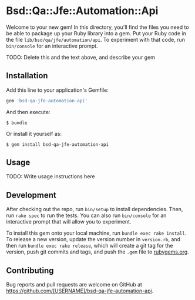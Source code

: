 # Bsd::Qa::Jfe::Automation::Api

Welcome to your new gem! In this directory, you'll find the files you need to be able to package up your Ruby library into a gem. Put your Ruby code in the file `lib/bsd/qa/jfe/automation/api`. To experiment with that code, run `bin/console` for an interactive prompt.

TODO: Delete this and the text above, and describe your gem

## Installation

Add this line to your application's Gemfile:

```ruby
gem 'bsd-qa-jfe-automation-api'
```

And then execute:

    $ bundle

Or install it yourself as:

    $ gem install bsd-qa-jfe-automation-api

## Usage

TODO: Write usage instructions here

## Development

After checking out the repo, run `bin/setup` to install dependencies. Then, run `rake spec` to run the tests. You can also run `bin/console` for an interactive prompt that will allow you to experiment.

To install this gem onto your local machine, run `bundle exec rake install`. To release a new version, update the version number in `version.rb`, and then run `bundle exec rake release`, which will create a git tag for the version, push git commits and tags, and push the `.gem` file to [rubygems.org](https://rubygems.org).

## Contributing

Bug reports and pull requests are welcome on GitHub at https://github.com/[USERNAME]/bsd-qa-jfe-automation-api.

